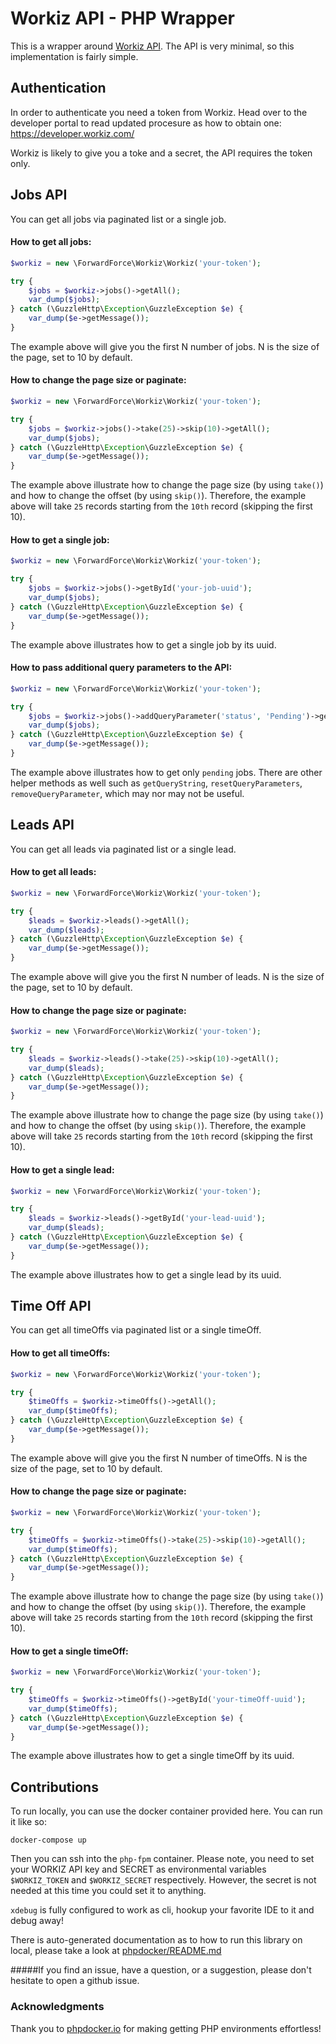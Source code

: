 # Workiz API - PHP Wrapper

This is a wrapper around [Workiz API](https://workiz.com/). The API is very minimal, so this implementation is fairly simple.

## Authentication

In order to authenticate you need a token from Workiz. Head over to the developer portal to read updated procesure as how to
obtain one: https://developer.workiz.com/

Workiz is likely to give you a toke and a secret, the API requires the token only. 

## Jobs API

You can get all jobs via paginated list or a single job.

#### How to get all jobs:
```php
$workiz = new \ForwardForce\Workiz\Workiz('your-token');

try {
    $jobs = $workiz->jobs()->getAll();
    var_dump($jobs);
} catch (\GuzzleHttp\Exception\GuzzleException $e) {
    var_dump($e->getMessage());
}
```

The example above will give you the first N number of jobs. N is the size of the page, set to 10 by default.

#### How to change the page size or paginate:
```php
$workiz = new \ForwardForce\Workiz\Workiz('your-token');

try {
    $jobs = $workiz->jobs()->take(25)->skip(10)->getAll();
    var_dump($jobs);
} catch (\GuzzleHttp\Exception\GuzzleException $e) {
    var_dump($e->getMessage());
}
```

The example above illustrate how to change the page size (by using `take()`) and how to change the offset (by using `skip()`).
Therefore, the example above will take `25` records starting from the `10th` record (skipping the first 10). 

#### How to get a single job:
```php
$workiz = new \ForwardForce\Workiz\Workiz('your-token');

try {
    $jobs = $workiz->jobs()->getById('your-job-uuid');
    var_dump($jobs);
} catch (\GuzzleHttp\Exception\GuzzleException $e) {
    var_dump($e->getMessage());
}
```
The example above illustrates how to get a single job by its uuid.

#### How to pass additional query parameters to the API:
```php
$workiz = new \ForwardForce\Workiz\Workiz('your-token');

try {
    $jobs = $workiz->jobs()->addQueryParameter('status', 'Pending')->getAll();
    var_dump($jobs);
} catch (\GuzzleHttp\Exception\GuzzleException $e) {
    var_dump($e->getMessage());
}
```
The example above illustrates how to get only `pending` jobs. There are other helper methods as well such as `getQueryString`,
`resetQueryParameters`, `removeQueryParameter`, which may nor may not be useful. 

## Leads API

You can get all leads via paginated list or a single lead.

#### How to get all leads:
```php
$workiz = new \ForwardForce\Workiz\Workiz('your-token');

try {
    $leads = $workiz->leads()->getAll();
    var_dump($leads);
} catch (\GuzzleHttp\Exception\GuzzleException $e) {
    var_dump($e->getMessage());
}
```

The example above will give you the first N number of leads. N is the size of the page, set to 10 by default.

#### How to change the page size or paginate:
```php
$workiz = new \ForwardForce\Workiz\Workiz('your-token');

try {
    $leads = $workiz->leads()->take(25)->skip(10)->getAll();
    var_dump($leads);
} catch (\GuzzleHttp\Exception\GuzzleException $e) {
    var_dump($e->getMessage());
}
```

The example above illustrate how to change the page size (by using `take()`) and how to change the offset (by using `skip()`).
Therefore, the example above will take `25` records starting from the `10th` record (skipping the first 10). 

#### How to get a single lead:
```php
$workiz = new \ForwardForce\Workiz\Workiz('your-token');

try {
    $leads = $workiz->leads()->getById('your-lead-uuid');
    var_dump($leads);
} catch (\GuzzleHttp\Exception\GuzzleException $e) {
    var_dump($e->getMessage());
}
```
The example above illustrates how to get a single lead by its uuid.

## Time Off API

You can get all timeOffs via paginated list or a single timeOff.

#### How to get all timeOffs:
```php
$workiz = new \ForwardForce\Workiz\Workiz('your-token');

try {
    $timeOffs = $workiz->timeOffs()->getAll();
    var_dump($timeOffs);
} catch (\GuzzleHttp\Exception\GuzzleException $e) {
    var_dump($e->getMessage());
}
```

The example above will give you the first N number of timeOffs. N is the size of the page, set to 10 by default.

#### How to change the page size or paginate:
```php
$workiz = new \ForwardForce\Workiz\Workiz('your-token');

try {
    $timeOffs = $workiz->timeOffs()->take(25)->skip(10)->getAll();
    var_dump($timeOffs);
} catch (\GuzzleHttp\Exception\GuzzleException $e) {
    var_dump($e->getMessage());
}
```

The example above illustrate how to change the page size (by using `take()`) and how to change the offset (by using `skip()`).
Therefore, the example above will take `25` records starting from the `10th` record (skipping the first 10). 

#### How to get a single timeOff:
```php
$workiz = new \ForwardForce\Workiz\Workiz('your-token');

try {
    $timeOffs = $workiz->timeOffs()->getById('your-timeOff-uuid');
    var_dump($timeOffs);
} catch (\GuzzleHttp\Exception\GuzzleException $e) {
    var_dump($e->getMessage());
}
```
The example above illustrates how to get a single timeOff by its uuid.

## Contributions

To run locally, you can use the docker container provided here. You can run it like so:

```
docker-compose up
```

Then you can ssh into the `php-fpm` container. Please note, you need to set your WORKIZ API key and SECRET as 
environmental variables `$WORKIZ_TOKEN` and `$WORKIZ_SECRET` respectively. However, the secret is not needed at this time
you could set it to anything.

`xdebug` is fully configured to work as cli, hookup your favorite IDE to it and debug away!

There is auto-generated documentation as to how to run this library on local, please  take a look at [phpdocker/README.md](phpdocker/README.md)

#####If you find an issue, have a question, or a suggestion, please don't hesitate to open a github issue.

### Acknowledgments 

Thank you to [phpdocker.io](https://phpdocker.io) for making getting PHP environments effortless! 
